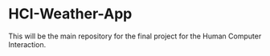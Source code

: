 # HCI-Weather-App
This will be the main repository for the final project for the Human Computer Interaction.
